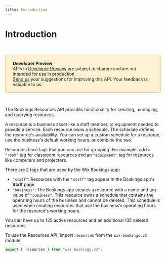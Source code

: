 ```yaml
---
title: Introduction
---
```

# Introduction

&nbsp;

<div style="background-color: #FEF1D1; padding: 18px 24px; border-radius: 6px; border: 1px solid #FDB10C; box-sizing: border-box; display: inline-block">
    <b>Developer Preview</b>
    <br/>
    <span>APIs in <a href="https://www.wix.com/velo/reference/api-overview/developer-preview">Developer Preview</a> are subject to change and are not intended for use in production.<br/><a href="mailto:velo-preview-feedback@wix.com">Send us</a> your suggestions for improving this API. Your feedback is valuable to us.</span>
</div>

&nbsp;


The Bookings Resources API provides functionality for creating, managing, and querying resources.

A resource is a business asset like a staff member, or equipment needed to provide a service.
Each resource owns a schedule. The schedule defines the resource's availability. You can set up a custom schedule for a resource, use the business's default working hours, or combine the two.

Resources have tags that you can use for grouping. For example, add a `"room"` tag for classroom resources and an `"equipment"` tag for resources like computers and projectors.

There are 2 tags that are used by the Wix Bookings app:
- `"staff"`: Resources with the `"staff"` tag appear in the Bookings app's **Staff** page. 
- `"business"`: The Bookings app creates a resource with a name and tag value of `"business"`. This resource owns a schedule that contains the operating hours of the business and cannot be deleted. This schedule is used when creating resources that use the business’s operating hours for the resource's working hours.

You can have up to 135 active resources and an additional 135 deleted resources.

To use the Resources API, import `resources` from the `wix-bookings.v2` module:

```javascript
import { resources } from "wix-bookings.v2";
```